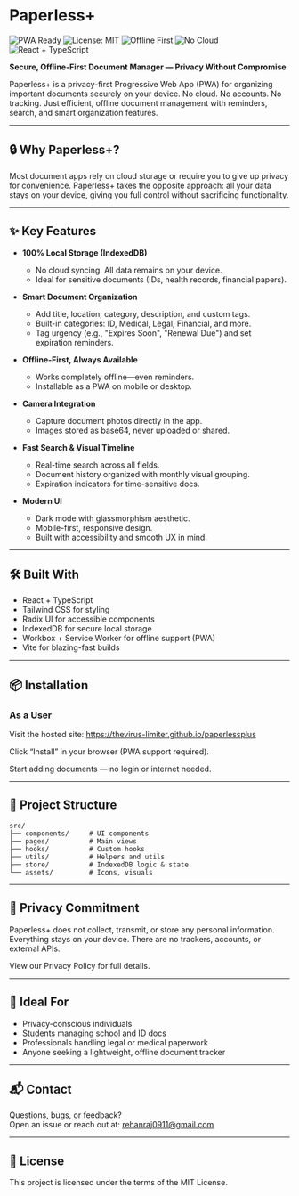 
# Paperless+

![PWA Ready](https://img.shields.io/badge/PWA-ready-blueviolet)
![License: MIT](https://img.shields.io/badge/license-MIT-green)
![Offline First](https://img.shields.io/badge/offline-first-informational)
![No Cloud](https://img.shields.io/badge/cloud-none-red)
![React + TypeScript](https://img.shields.io/badge/built%20with-React%20%2B%20TypeScript-blue)

**Secure, Offline-First Document Manager — Privacy Without Compromise**

Paperless+ is a privacy-first Progressive Web App (PWA) for organizing important documents securely on your device. No cloud. No accounts. No tracking. Just efficient, offline document management with reminders, search, and smart organization features.

---

## 🔒 Why Paperless+?

Most document apps rely on cloud storage or require you to give up privacy for convenience. Paperless+ takes the opposite approach: all your data stays on your device, giving you full control without sacrificing functionality.

---

## ✨ Key Features

- **100% Local Storage (IndexedDB)**
  - No cloud syncing. All data remains on your device.
  - Ideal for sensitive documents (IDs, health records, financial papers).

- **Smart Document Organization**
  - Add title, location, category, description, and custom tags.
  - Built-in categories: ID, Medical, Legal, Financial, and more.
  - Tag urgency (e.g., "Expires Soon", "Renewal Due") and set expiration reminders.

- **Offline-First, Always Available**
  - Works completely offline—even reminders.
  - Installable as a PWA on mobile or desktop.

- **Camera Integration**
  - Capture document photos directly in the app.
  - Images stored as base64, never uploaded or shared.

- **Fast Search & Visual Timeline**
  - Real-time search across all fields.
  - Document history organized with monthly visual grouping.
  - Expiration indicators for time-sensitive docs.

- **Modern UI**
  - Dark mode with glassmorphism aesthetic.
  - Mobile-first, responsive design.
  - Built with accessibility and smooth UX in mind.

---

## 🛠 Built With

- React + TypeScript
- Tailwind CSS for styling
- Radix UI for accessible components
- IndexedDB for secure local storage
- Workbox + Service Worker for offline support (PWA)
- Vite for blazing-fast builds

---

## 📦 Installation

### As a User

Visit the hosted site: https://thevirus-limiter.github.io/paperlessplus

Click “Install” in your browser (PWA support required).

Start adding documents — no login or internet needed.

---

## 📂 Project Structure

```
src/
├── components/     # UI components
├── pages/          # Main views
├── hooks/          # Custom hooks
├── utils/          # Helpers and utils
├── store/          # IndexedDB logic & state
└── assets/         # Icons, visuals
```

---

## 🔐 Privacy Commitment

Paperless+ does not collect, transmit, or store any personal information. Everything stays on your device. There are no trackers, accounts, or external APIs.

View our Privacy Policy for full details.

---

## 📣 Ideal For

- Privacy-conscious individuals
- Students managing school and ID docs
- Professionals handling legal or medical paperwork
- Anyone seeking a lightweight, offline document tracker

---

## 📬 Contact

Questions, bugs, or feedback?  
Open an issue or reach out at: rehanraj0911@gmail.com

---

## 📝 License

This project is licensed under the terms of the MIT License.

